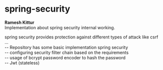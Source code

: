 # spring-security

<b>Ramesh Kittur</b> </br>
Implementation about spring security internal working.</br>

spring security provides protection against different types of attack like csrf ...</br>
-- Repository has some basic implementation spring security </br>
-- configuring security filter chain based on the requirements</br>
-- usage of bcrypt password encoder to hash the password </br>
-- Jwt (stateless) </br>
